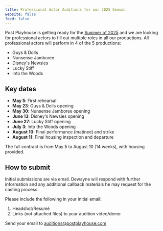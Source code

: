 ```yaml
---
title: Professional Actor Auditions for our 2025 Season
website: false
feed: false
---
```


Post Playhouse is getting ready for the [Summer of 2025](__URL__/productions/2025)
and we are looking for professional actors to fill out multiple roles in all our
productions. All professional actors will perform in 4 of the 5 productions:

- Guys & Dolls
- Nunsense Jamboree
- Disney's Newsies
- Lucky Stiff
- Into the Woods

## Key dates

- **May 5**: First rehearsal
- **May 23**: Guys & Dolls opening
- **May 30**: Nunsense Jamboree opening
- **June 13**: Disney's Newsies opening
- **June 27**: Lucky Stiff opening
- **July 3**: Into the Woods opening
- **August 10**: Final performance (matinee) and strike
- **August 11**: Final housing inspection and departure

The full contract is from May 5 to August 10 (14 weeks), with housing provided.

## How to submit

Initial submissions are via email. Dewayne will respond with further information
and any additional callback materials he may request for the casting process.

Please include the following in your initial email:

1. Headshot/Resumé
2. Links (not attached files) to your audition video/demo

Send your email to <auditions@postplayhouse.com>
